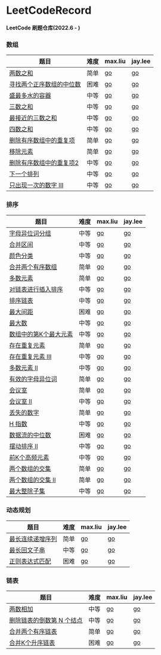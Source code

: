 # LeetCodeRecord

**LeetCode 刷题仓库(2022.6 - )**

### 数组

题目 | 难度 | max.liu | jay.lee
-- |--|--|--
[两数之和](https://leetcode.cn/problems/two-sum/)| 简单| [go](/twoSum/maxLiu.go) | [go](/twoSum/jayLee.go)
[寻找两个正序数组的中位数](https://leetcode.cn/problems/median-of-two-sorted-arrays/)| 困难| [go](findMedianSortedArrays/maxLiu.go) | [go](/findMedianSortedArrays/jayLee.go)
[盛最多水的容器](https://leetcode.cn/problems/container-with-most-water/)| 中等| [go](maxArea/maxLiu.go) | [go]()
[三数之和](https://leetcode.cn/problems/3sum/)| 中等| [go](threeSum/maxLiu.go) | [go](/threeSum/jayLee.go)
[最接近的三数之和](https://leetcode.cn/problems/3sum-closest/)| 中等| [go](threeSumClosest/maxLiu.go) | [go](/threeSumClosest/jayLee.go)
[四数之和](https://leetcode.cn/problems/4sum/)| 中等| [go](fourSum/maxLiu.go) | [go](fourSum/jayLee.go)
[删除有序数组中的重复项](https://leetcode.cn/problems/remove-duplicates-from-sorted-array/)| 简单| [go](removeDuplicates/maxLiu.go) | [go](removeDuplicates/jayLee.go)
[移除元素](https://leetcode.cn/problems/remove-element/)| 简单| [go](removeElement/maxLiu.go) | [go](removeElement/jayLee.go)
[删除有序数组中的重复项2](https://leetcode.cn/problems/remove-duplicates-from-sorted-array-ii/)| 中等| [go](removeDuplicates2/maxLiu.go) | [go](removeDuplicates2/jayLee.go)
[下一个排列](https://leetcode.cn/problems/next-permutation/)| 中等| [go](nextPermutation/maxLiu.go) | [go](nextPermutation/jayLee.go)
[只出现一次的数字 III](https://leetcode.cn/problems/single-number-iii/)| 中等| [go](singleNumber/maxLiu.go) | [go](singleNumber/jayLee.go)

### 排序

题目 | 难度 | max.liu | jay.lee
-- |--|--|--
[字母异位词分组](https://leetcode.cn/problems/group-anagrams/)| 中等| [go](/groupAnagrams/maxLiu.go) | [go](/groupAnagrams/jayLee.go)
[合并区间](https://leetcode.cn/problems/merge-intervals/)| 中等| [go](/merge/maxLiu.go) | [go](/merge/jayLee.go)
[颜色分类](https://leetcode.cn/problems/sort-colors/)| 中等| [go](/sortColors/maxLiu.go) | [go](/sortColors/jayLee.go)
[合并两个有序数组](https://leetcode.cn/problems/merge-sorted-array/)| 简单| [go](/merge2/maxLiu.go) | [go](/merge2/jayLee.go)
[多数元素](https://leetcode.cn/problems/majority-element/)| 简单| [go](/majorityElement/maxLiu.go) | [go](/majorityElement/jayLee.go)
[对链表进行插入排序](https://leetcode.cn/problems/insertion-sort-list/)| 中等| [go](/insertionSortList/maxLiu.go) | [go](/insertionSortList/jayLee.go)
[排序链表](https://leetcode.cn/problems/sort-list/)| 中等| [go](/sortList/maxLiu.go) | [go](/sortList/jayLee.go)
[最大间距](https://leetcode.cn/problems/maximum-gap/)| 困难| [go](/maximumGap/maxLiu.go) | [go](/maximumGap/jayLee.go)
[最大数](https://leetcode.cn/problems/largest-number/)| 中等| [go](/largestNumber/maxLiu.go) | [go](/largestNumber/jayLee.go)
[数组中的第K个最大元素](https://leetcode.cn/problems/kth-largest-element-in-an-array/)| 中等| [go](/findKthLargest/maxLiu.go) | [go](/findKthLargest/jayLee.go)
[存在重复元素](https://leetcode.cn/problems/contains-duplicate/)| 简单| [go](/containsDuplicate/maxLiu.go) | [go](/containsDuplicate/jayLee.go)
[存在重复元素 III](https://leetcode.cn/problems/contains-duplicate-iii/)| 中等| [go](/containsNearbyAlmostDuplicate/maxLiu.go) | [go](/containsNearbyAlmostDuplicate/jayLee.go)
[多数元素 II](https://leetcode.cn/problems/majority-element-ii/)| 中等| [go](/majorityElement2/maxLiu.go) | [go](/majorityElement2/jayLee.go)
[有效的字母异位词](https://leetcode.cn/problems/valid-anagram/)| 简单| [go](/isAnagram/maxLiu.go) | [go](/isAnagram/jayLee.go)
[会议室](https://leetcode.cn/problems/meeting-rooms/)| 简单| [go](/canAttendMeetings/maxLiu.go) | [go](/canAttendMeetings/jayLee.go)
[会议室 II](https://leetcode.cn/problems/meeting-rooms-ii/)| 中等| [go](/minMeetingRooms/maxLiu.go) | [go](/minMeetingRooms/jayLee.go)
[丢失的数字](https://leetcode.cn/problems/missing-number/)| 简单| [go](/missingNumber/maxLiu.go) | [go](/missingNumber/jayLee.go)
[H 指数](https://leetcode.cn/problems/h-index/)| 中等| [go](/hIndex/maxLiu.go) | [go](/hIndex/jayLee.go)
[数据流的中位数](https://leetcode.cn/problems/find-median-from-data-stream/)| 困难| [go](/MedianFinder/maxLiu.go) | [go](/MedianFinder/jayLee.go)
[摆动排序 II](https://leetcode.cn/problems/wiggle-sort-ii/)| 中等| [go](/wiggleSort/maxLiu.go) | [go](/wiggleSort/jayLee.go)
[前K个高频元素](https://leetcode.cn/problems/top-k-frequent-elements/)| 中等| [go](/topKFrequent/maxLiu.go) | [go](/topKFrequent/jayLee.go)
[两个数组的交集](https://leetcode.cn/problems/intersection-of-two-arrays/)| 简单| [go](/intersection/maxLiu.go) | [go](/intersection/jayLee.go)
[两个数组的交集 II](https://leetcode.cn/problems/intersection-of-two-arrays-ii/)| 简单| [go](/intersect/maxLiu.go) | [go](/intersect/jayLee.go)
[最大整除子集](https://leetcode.cn/problems/largest-divisible-subset/)| 中等| [go](/largestDivisibleSubset/maxLiu.go) | [go](/largestDivisibleSubset/jayLee.go)

### 动态规划

题目 | 难度 | max.liu | jay.lee
-- |--|--|--
[最长连续递增序列](https://leetcode.cn/problems/longest-continuous-increasing-subsequence/)| 简单| [go](/findLengthOfLCIS/maxLiu.go) | [go](/findLengthOfLCIS/jayLee.go)
[最长回文子串](https://leetcode.cn/problems/longest-palindromic-substring/)| 中等| [go](/longestPalindrome/maxLiu.go) | [go](/longestPalindrome/jayLee.go)
[正则表达式匹配](https://leetcode.cn/problems/regular-expression-matching/)| 困难| [go](/isMatch/maxLiu.go) | [go](/isMatch/jayLee.go)

### 链表

题目 | 难度 | max.liu | jay.lee
-- |--|--|--
[两数相加](https://leetcode.cn/problems/add-two-numbers/)| 中等| [go](/addTwoNumbers/maxLiu.go) | [go](/addTwoNumbers/jayLee.go)
[删除链表的倒数第 N 个结点](https://leetcode.cn/problems/remove-nth-node-from-end-of-list/)| 中等| [go](/removeNthFromEnd/maxLiu.go) | [go](/removeNthFromEnd/jayLee.go)
[合并两个有序链表](https://leetcode.cn/problems/merge-two-sorted-lists/)| 简单| [go](/mergeTwoLists/maxLiu.go) | [go](/mergeTwoLists/jayLee.go)
[合并K个升序链表](https://leetcode.cn/problems/merge-k-sorted-lists/)| 困难| [go](/mergeKLists/maxLiu.go) | [go](/mergeKLists/jayLee.go)

